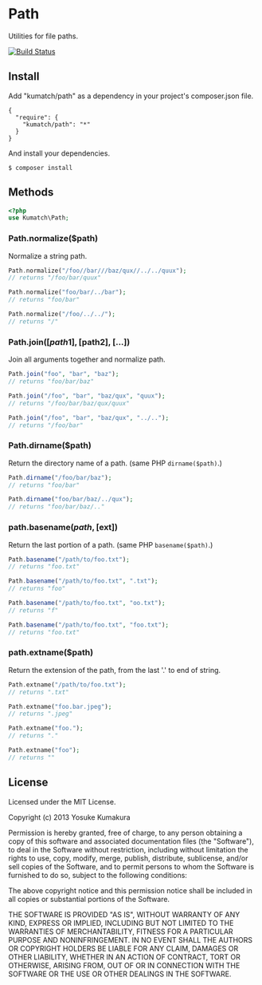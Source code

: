 Path
===========

Utilities for file paths.

[![Build Status](https://travis-ci.org/kumatch/php-path.png?branch=master)](https://travis-ci.org/kumatch/php-path)


Install
-----

Add "kumatch/path" as a dependency in your project's composer.json file.


    {
      "require": {
        "kumatch/path": "*"
      }
    }

And install your dependencies.

    $ composer install


Methods
----

```php
<?php
use Kumatch\Path;
```


### Path.normalize($path)

Normalize a string path.

```php
Path.normalize("/foo//bar///baz/qux//../../quux");
// returns "/foo/bar/quux"

Path.normalize("foo/bar/../bar");
// returns "foo/bar"

Path.normalize("/foo/../../");
// returns "/"
```


### Path.join([$path1], [$path2], [...])

Join all arguments together and normalize path.

```php
Path.join("foo", "bar", "baz");
// returns "foo/bar/baz"

Path.join("/foo", "bar", "baz/qux", "quux");
// returns "/foo/bar/baz/qux/quux"

Path.join("/foo", "bar", "baz/qux", "../..");
// returns "/foo/bar"
```


### Path.dirname($path)

Return the directory name of a path. (same PHP `dirname($path)`.)

```php
Path.dirname("/foo/bar/baz");
// returns "foo/bar"

Path.dirname("foo/bar/baz/../qux");
// returns "foo/bar/baz/.."
```


### path.basename($path, [$ext])

Return the last portion of a path. (same PHP `basename($path)`.)

```php
Path.basename("/path/to/foo.txt");
// returns "foo.txt"

Path.basename("/path/to/foo.txt", ".txt");
// returns "foo"

Path.basename("/path/to/foo.txt", "oo.txt");
// returns "f"

Path.basename("/path/to/foo.txt", "foo.txt");
// returns "foo.txt"
```


### path.extname($path)

Return the extension of the path, from the last '.' to end of string.

```php
Path.extname("/path/to/foo.txt");
// returns ".txt"

Path.extname("foo.bar.jpeg");
// returns ".jpeg"

Path.extname("foo.");
// returns "."

Path.extname("foo");
// returns ""
```





License
--------

Licensed under the MIT License.

Copyright (c) 2013 Yosuke Kumakura

Permission is hereby granted, free of charge, to any person
obtaining a copy of this software and associated documentation
files (the "Software"), to deal in the Software without
restriction, including without limitation the rights to use,
copy, modify, merge, publish, distribute, sublicense, and/or sell
copies of the Software, and to permit persons to whom the
Software is furnished to do so, subject to the following
conditions:

The above copyright notice and this permission notice shall be
included in all copies or substantial portions of the Software.

THE SOFTWARE IS PROVIDED "AS IS", WITHOUT WARRANTY OF ANY KIND,
EXPRESS OR IMPLIED, INCLUDING BUT NOT LIMITED TO THE WARRANTIES
OF MERCHANTABILITY, FITNESS FOR A PARTICULAR PURPOSE AND
NONINFRINGEMENT. IN NO EVENT SHALL THE AUTHORS OR COPYRIGHT
HOLDERS BE LIABLE FOR ANY CLAIM, DAMAGES OR OTHER LIABILITY,
WHETHER IN AN ACTION OF CONTRACT, TORT OR OTHERWISE, ARISING
FROM, OUT OF OR IN CONNECTION WITH THE SOFTWARE OR THE USE OR
OTHER DEALINGS IN THE SOFTWARE.
